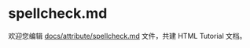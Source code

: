 spellcheck.md
===

欢迎您编辑 <a target="__blank" href="https://github.com/jaywcjlove/html-tutorial/blob/main/docs/attribute/spellcheck.md">docs/attribute/spellcheck.md</a> 文件，共建 HTML Tutorial 文档。